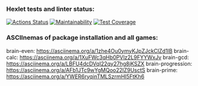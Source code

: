 ### Hexlet tests and linter status:
[![Actions Status](https://github.com/AIGelios/python-project-49/workflows/hexlet-check/badge.svg)](https://github.com/AIGelios/python-project-49/actions)
[![Maintainability](https://api.codeclimate.com/v1/badges/89762316c08d803a8681/maintainability)](https://codeclimate.com/github/AIGelios/python-project-49/maintainability)
[![Test Coverage](https://api.codeclimate.com/v1/badges/89762316c08d803a8681/test_coverage)](https://codeclimate.com/github/AIGelios/python-project-49/test_coverage)

### ASCIInemas of package installation and all games:
brain-even: https://asciinema.org/a/1zhe4Ou0ymyKJpZJckClZd1lB
brain-calc: https://asciinema.org/a/1XuFWc3qHb0PVlz2L9FYYWxJv
brain-gcd: https://asciinema.org/a/LBFU4dcDVqI22qy27hg8jKSZX
brain-progression: https://asciinema.org/a/AFb1JTc9wYgMQoo22lZ9UsctS
brain-prime: https://asciinema.org/a/YWER6ryqinTMLSzrmHI5FtKh6

